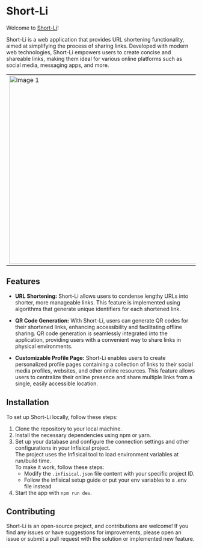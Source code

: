 # Short-Li

Welcome to [Short-Li](https://sli.ink)!



Short-Li is a web application that provides URL shortening functionality, aimed at simplifying the process of sharing links. Developed with modern web technologies, Short-Li empowers users to create concise and shareable links, making them ideal for various online platforms such as social media, messaging apps, and more.

<div align="center">
<table>
  <tr>
    <td><img src="https://github.com/domkss/short-li/assets/65664844/75a273a2-fd15-47e3-85db-abaa2dbf9310" alt="Image 1" width="500"/></td>
    <td><img src="https://github.com/domkss/short-li/assets/65664844/87df15b6-f19e-489a-9ded-d06ac2290a3c" alt="Image 2" width="500"/></td>
  </tr>
</table>
</div>

## Features

- **URL Shortening:** Short-Li allows users to condense lengthy URLs into shorter, more manageable links. This feature is implemented using algorithms that generate unique identifiers for each shortened link.

- **QR Code Generation:** With Short-Li, users can generate QR codes for their shortened links, enhancing accessibility and facilitating offline sharing. QR code generation is seamlessly integrated into the application, providing users with a convenient way to share links in physical environments.

- **Customizable Profile Page:** Short-Li enables users to create personalized profile pages containing a collection of links to their social media profiles, websites, and other online resources. This feature allows users to centralize their online presence and share multiple links from a single, easily accessible location.


## Installation

To set up Short-Li locally, follow these steps:

1. Clone the repository to your local machine.
2. Install the necessary dependencies using npm or yarn.
3. Set up your database and configure the connection settings and other configurations in your Infisical project. <br> The project uses the Infisical tool to load environment variables at run/build time. <br> To make it work, follow these steps:
    - Modify the `.infisical.json` file content with your specific project ID.
    - Follow the infisical setup guide or put your env variables to a .env file instead
4. Start the app with `npm run dev`.



## Contributing

Short-Li is an open-source project, and contributions are welcome! If you find any issues or have suggestions for improvements, please open an issue or submit a pull request with the solution or implemented new feature.


